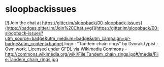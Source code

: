 # sloopbackissues

[![Join the chat at https://gitter.im/sloopback/00-sloopback-issues](https://badges.gitter.im/Join%20Chat.svg)](https://gitter.im/sloopback/00-sloopback-issues?utm_source=badge&utm_medium=badge&utm_campaign=pr-badge&utm_content=badge)
logo : "Tandem chain rings" by Dvorak.typist - Own work. Licensed under GFDL via Wikimedia Commons - http://commons.wikimedia.org/wiki/File:Tandem_chain_rings.jpg#/media/File:Tandem_chain_rings.jpg
